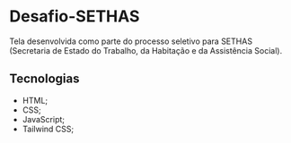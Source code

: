 # Desafio-SETHAS
Tela desenvolvida como parte do processo seletivo para SETHAS (Secretaria de Estado do Trabalho, da Habitação e da Assistência Social).

## Tecnologias
- HTML;
- CSS;
- JavaScript;
- Tailwind CSS;

